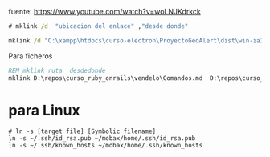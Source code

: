 fuente: https://www.youtube.com/watch?v=woLNJKdrkck

```cmd
# mklink /d  "ubicacion del enlace" ,"desde donde"

mklink /d "C:\xampp\htdocs\curso-electron\ProyectoGeoAlert\dist\win-ia32-unpacked\resources\node_modules" "C:\xampp\htdocs\curso-electron\ProyectoGeoAlert\node_modules"
```

Para  ficheros

```cmd
REM mklink ruta  desdedonde 
mklink D:\repos\curso_ruby_onrails\vendelo\Comandos.md  D:\repos\curso_ruby_onrails\Comandos.md
```
# para Linux

```shell
# ln -s [target file] [Symbolic filename]
ln -s ~/.ssh/id_rsa.pub ~/mobax/home/.ssh/id_rsa.pub
ln -s ~/.ssh/known_hosts ~/mobax/home/.ssh/known_hosts
```
